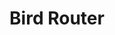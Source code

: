 ---
title: "Bird Router"
description: "Describe Operation"
weight: 30
hide: toc, nextpage
draft: true
---